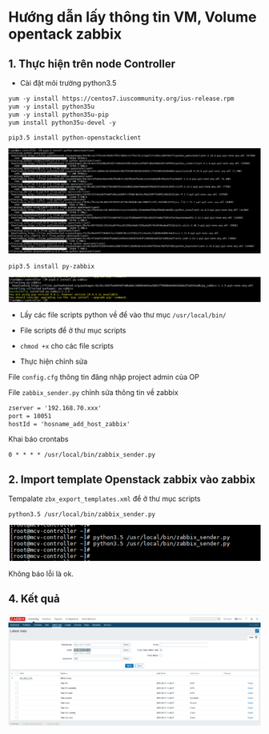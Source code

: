 # Hướng dẫn lấy thông tin VM, Volume opentack zabbix

## 1. Thực hiện trên node Controller

- Cài đặt môi trường python3.5

```
yum -y install https://centos7.iuscommunity.org/ius-release.rpm
yum -y install python35u
yum -y install python35u-pip
yum install python35u-devel -y
```

```
pip3.5 install python-openstackclient
```

![](../images/img-zabbix-vm-volume/Screenshot_1036.png)

```
pip3.5 install py-zabbix
```

![](../images/img-zabbix-vm-volume/Screenshot_1037.png)

- Lấy các file scripts python về để vào thư mục `/usr/local/bin/`

+ File scripts để ở thư mục scripts

+ `chmod +x` cho các file scripts

+ Thực hiện chỉnh sửa 

File `config.cfg` thông tin đăng nhập project admin của OP

File `zabbix_sender.py` chỉnh sửa thông tin về zabbix

```
zserver = '192.168.70.xxx'
port = 10051
hostId = 'hosname_add_host_zabbix'
```

Khai báo crontabs

```
0 * * * * /usr/local/bin/zabbix_sender.py
```

## 2. Import template Openstack zabbix vào zabbix

Tempalate `zbx_export_templates.xml` để ở thư mục scripts

```
python3.5 /usr/local/bin/zabbix_sender.py
```

![](../images/img-zabbix-vm-volume/Screenshot_1038.png)

Không báo lỗi là ok.

## 4. Kết quả

![](../images/img-zabbix-vm-volume/Screenshot_1039.png)

